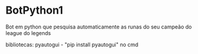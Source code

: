 # BotPython1
Bot em python que pesquisa automaticamente as runas do seu campeão do league do legends

bibliotecas: pyautogui - "pip install pyautogui" no cmd
